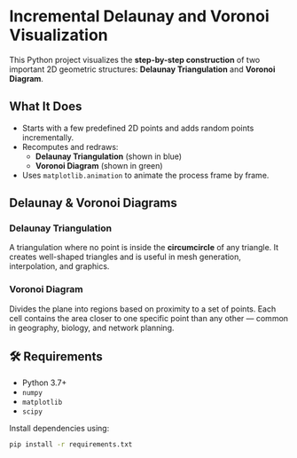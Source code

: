 # Incremental Delaunay and Voronoi Visualization
This Python project visualizes the **step-by-step construction** of two important 2D geometric structures: **Delaunay Triangulation** and **Voronoi Diagram**.

## What It Does
- Starts with a few predefined 2D points and adds random points incrementally.
- Recomputes and redraws:
  - **Delaunay Triangulation** (shown in blue)
  - **Voronoi Diagram** (shown in green)
- Uses `matplotlib.animation` to animate the process frame by frame.

## Delaunay & Voronoi Diagrams

### Delaunay Triangulation
A triangulation where no point is inside the **circumcircle** of any triangle. It creates well-shaped triangles and is useful in mesh generation, interpolation, and graphics.

### Voronoi Diagram
Divides the plane into regions based on proximity to a set of points. Each cell contains the area closer to one specific point than any other — common in geography, biology, and network planning.

## 🛠 Requirements
- Python 3.7+
- `numpy`
- `matplotlib`
- `scipy`

Install dependencies using:
```bash
pip install -r requirements.txt
